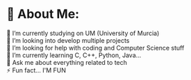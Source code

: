<!-- # TODO

My readme.md profile will appear here, but you'll have to wait a little longer. -->

# 💫 About Me:
🔭 I’m currently studying on UM (University of Murcia)<br>👯 I’m looking into develop multiple projects<br>🤝 I’m looking for help with coding and Computer Science stuff<br>🌱 I’m currently learning C, C++, Python, Java...<br>💬 Ask me about everything related to tech<br>⚡ Fun fact... I'M FUN

<!-- ### ✍️ Random Dev Quote
![](https://quotes-github-readme.vercel.app/api?type=horizontal&theme=lightttt)

-->

<!-- Proudly created with GPRM ( https://gprm.itsvg.in ) -->
